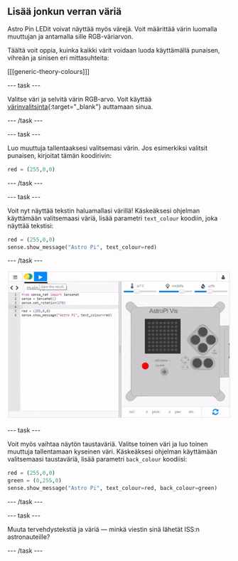 ## Lisää jonkun verran väriä

Astro Pin LEDit voivat näyttää myös värejä. Voit määrittää värin luomalla muuttujan ja antamalla sille RGB-väriarvon.

Täältä voit oppia, kuinka kaikki värit voidaan luoda käyttämällä punaisen, vihreän ja sinisen eri mittasuhteita:

[[[generic-theory-colours]]]

--- task ---

Valitse väri ja selvitä värin RGB-arvo. Voit käyttää [värinvalitsinta](https://www.w3schools.com/colors/colors_rgb.asp){:target="_blank"} auttamaan sinua.

--- /task ---

--- task ---

Luo muuttuja tallentaaksesi valitsemasi värin. Jos esimerkiksi valitsit punaisen, kirjoitat tämän koodirivin:

```python
red = (255,0,0)
```

--- /task ---

--- task ---

Voit nyt näyttää tekstin haluamallasi värillä! Käskeäksesi ohjelman käyttämään valitsemaasi väriä, lisää parametri `text_colour` koodiin, joka näyttää tekstisi:

```python
red = (255,0,0)
sense.show_message("Astro Pi", text_colour=red)
```

--- /task ---

![näytä viesti värillisenä](images/show-message-color.gif)

--- task ---

Voit myös vaihtaa näytön taustaväriä. Valitse toinen väri ja luo toinen muuttuja tallentamaan kyseinen väri. Käskeäksesi ohjelman käyttämään valitsemaasi taustaväriä, lisää parametri `back_colour` koodiisi:

```python
red = (255,0,0)
green = (0,255,0)
sense.show_message("Astro Pi", text_colour=red, back_colour=green)
```

--- /task ---

--- task ---

Muuta tervehdystekstiä ja väriä — minkä viestin sinä lähetät ISS:n astronauteille?

--- /task ---